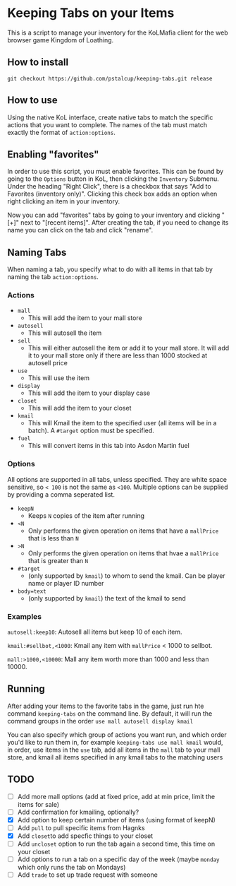# Keeping Tabs on your Items

This is a script to manage your inventory for the KoLMafia client for the web browser game Kingdom of Loathing.

## How to install

```text
git checkout https://github.com/pstalcup/keeping-tabs.git release
```

## How to use

Using the native KoL interface, create native tabs to match the specific actions that you want to complete. The names of the tab must match exactly the format of `action:options`.

## Enabling "favorites"

In order to use this script, you must enable favorites. This can be found by going to the `Options` button in KoL, then clicking the `Inventory` Submenu.
Under the heading "Right Click", there is a checkbox that says "Add to Favorites (inventory only)". Clicking this check box adds an option when right clicking an item in your inventory.

Now you can add "favorites" tabs by going to your inventory and clicking "\[+\]" next to "\[recent items\]". After creating the tab, if you need to change its name you can click on the tab and click "rename".

## Naming Tabs

When naming a tab, you specify what to do with all items in that tab by naming the tab `action:options`.

### Actions

* `mall`
  * This will add the item to your mall store
* `autosell`
  * This will autosell the item
* `sell`
  * This will either autosell the item or add it to your mall store. It will add it to your mall store only if there are less than 1000 stocked at autosell price
* `use`
  * This will use the item
* `display`
  * This will add the item to your display case
* `closet`
  * This will add the item to your closet
* `kmail`
  * This will Kmail the item to the specified user (all items will be in a batch). A `#target` option must be specified.
* `fuel`
  * This will convert items in this tab into Asdon Martin fuel

### Options

All options are supported in all tabs, unless specified. They are white space sensitive, so `< 100` is not the same as `<100`. Multiple options can be supplied by providing a comma seperated list.

* `keepN`
  * Keeps `N` copies of the item after running
* `<N`
  * Only performs the given operation on items that have a `mallPrice` that is less than `N`
* `>N`
  * Only performs the given operation on items that hvae a `mallPrice` that is greater than `N`
* `#target`
  * (only supported by `kmail`) to whom to send the kmail. Can be player name or player ID number
* `body=text`
  * (only supported by `kmail`) the text of the kmail to send

### Examples

`autosell:keep10`: Autosell all items but keep 10 of each item.

`kmail:#sellbot,<1000`: Kmail any item with `mallPrice` < 1000 to sellbot.

`mall:>1000,<10000`: Mall any item worth more than 1000 and less than 10000.

## Running

After adding your items to the favorite tabs in the game, just run hte command `keeping-tabs` on the command line. By default, it will run the command groups in the order `use mall autosell display kmail`

You can also specify which group of actions you want run, and which order you'd like to run them in, for example `keeping-tabs use mall kmail` would, in order, use items in the `use` tab, add all items in the `mall` tab to your mall store, and kmail all items specified in any kmail tabs to the matching users

## TODO

* [ ] Add more mall options (add at fixed price, add at min price, limit the items for sale)
* [ ] Add confirmation for kmailing, optionally?
* [x] Add option to keep certain number of items (using format of keepN)
* [ ] Add `pull` to pull specific items from Hagnks
* [x] Add `closet`to add specfic things to your closet
* [ ] Add `uncloset` option to run the tab again a second time, this time on your closet
* [ ] Add options to run a tab on a specific day of the week (maybe `monday` which only runs the tab on Mondays)
* [ ] Add `trade` to set up trade request with someone
